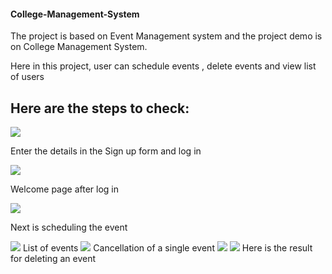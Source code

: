 

<h4> College-Management-System </h4> 

The project is based on Event Management system and the project demo is on College Management System.

Here in this project, user can schedule events , delete events and view list of users 


<h2>Here are the steps to check: </h2>



<img src="EventManagementSystem/Images/Registeration form.png ">

Enter the details in the Sign up form and log in



<img src="EventManagementSystem/Images/After log in.png">

Welcome page after log in


<img src="EventManagementSystem/Images/Event Scheduling.png">

Next is scheduling the event


<img src="EventManagementSystem/Images/Schedule meeting output.png ">
List of events 


<img src="EventManagementSystem/Images/Cancelling event.png ">
Cancellation of a single event


<img src="EventManagementSystem/Images/Succesfully deleted output.png">

<img src="EventManagementSystem/Images/After deleting .png">
Here is the result for deleting an event 

